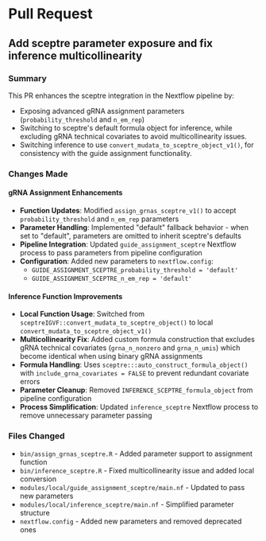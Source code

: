 # Pull Request

## Add sceptre parameter exposure and fix inference multicollinearity

### Summary

This PR enhances the sceptre integration in the Nextflow pipeline by:
- Exposing advanced gRNA assignment parameters (`probability_threshold` and `n_em_rep`)
- Switching to sceptre's default formula object for inference, while excluding gRNA technical covariates to avoid multicollinearity issues.
- Switching inference to use `convert_mudata_to_sceptre_object_v1()`, for consistency with the guide assignment functionality.

### Changes Made

#### gRNA Assignment Enhancements
- **Function Updates**: Modified `assign_grnas_sceptre_v1()` to accept `probability_threshold` and `n_em_rep` parameters
- **Parameter Handling**: Implemented "default" fallback behavior - when set to "default", parameters are omitted to inherit sceptre's defaults
- **Pipeline Integration**: Updated `guide_assignment_sceptre` Nextflow process to pass parameters from pipeline configuration
- **Configuration**: Added new parameters to `nextflow.config`:
  - `GUIDE_ASSIGNMENT_SCEPTRE_probability_threshold = 'default'`
  - `GUIDE_ASSIGNMENT_SCEPTRE_n_em_rep = 'default'`

#### Inference Function Improvements
- **Local Function Usage**: Switched from `sceptreIGVF::convert_mudata_to_sceptre_object()` to local `convert_mudata_to_sceptre_object_v1()`
- **Multicollinearity Fix**: Added custom formula construction that excludes gRNA technical covariates (`grna_n_nonzero` and `grna_n_umis`) which become identical when using binary gRNA assignments
- **Formula Handling**: Uses `sceptre:::auto_construct_formula_object()` with `include_grna_covariates = FALSE` to prevent redundant covariate errors
- **Parameter Cleanup**: Removed `INFERENCE_SCEPTRE_formula_object` from pipeline configuration
- **Process Simplification**: Updated `inference_sceptre` Nextflow process to remove unnecessary parameter passing

### Files Changed

- `bin/assign_grnas_sceptre.R` - Added parameter support to assignment function
- `bin/inference_sceptre.R` - Fixed multicollinearity issue and added local conversion
- `modules/local/guide_assignment_sceptre/main.nf` - Updated to pass new parameters
- `modules/local/inference_sceptre/main.nf` - Simplified parameter structure
- `nextflow.config` - Added new parameters and removed deprecated ones
